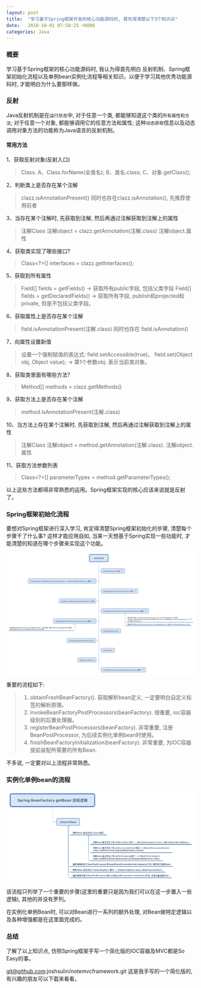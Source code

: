 ```yaml
---
layout: post
title:  "学习基于Spring框架开发的核心功能源码时, 首先得清楚以下3个知识点"
date:   2018-10-01 07:58:25 +0800
categories: Java
---
```


### 概要

学习基于Spring框架的核心功能源码时, 我认为得首先明白 反射机制、Spring框架初始化流程以及单例bean实例化流程等相关知识。以便于学习其他优秀功能源码时, 才能明白为什么要那样做。

### 反射

Java反射机制是在```运行状态```中, 对于任意一个类, 都能够知道这个类的```所有属性和方法```; 对于任意一个对象, 都能够调用它的任意方法和属性; 这种```动态获取```信息以及动态调用对象方法的功能称为Java语言的反射机制。

#### 常用方法

1、获取反射对象(反射入口)
> Class. A、Class.forName(全类名); B、类名.class; C、对象.getClass();

2、判断类上是否存在某个注解
> clazz.isAnnotationPresent() 同时也存在clazz.isAnnotation(), 先推荐使用前者

3、当存在某个注解时, 先获取到注解, 然后再通过注解获取到注解上的属性
> 注解Class 注解object = clazz.getAnnotation(注解.class)
> 注解object.属性

4、获取类实现了哪些接口?
> Class<?>[] interfaces = clazz.getInterfaces();

5、获取到所有属性
> Field[] fields = getFields() -> 获取所有public字段, 包括父类字段
> Field[] fields = getDeclaredFields() -> 获取所有字段, publish和projected和private, 但是不包括父类字段。

6、获取属性上是否存在某个注解
> field.isAnnotationPresent(注解.class) 同时也存在 field.isAnnotation()

7、向属性设置新值
> 设置一个强制赋值的表达式: field.setAccessible(true)。
> field.set(Object obj, Object value); -> 第1个参数obj: 表示当前类对象。

8、获取类里面有哪些方法?
> Method[] methods = clazz.getMethods()

9、获取方法上是否存在某个注解
> method.isAnnotationPresent(注解.class)

10、当方法上存在某个注解时, 先获取到注解, 然后再通过注解获取到注解上的属性
> 注解Class 注解object = method.getAnnotation(注解.class).
> 注解object.属性

11、获取方法参数列表
> Class<?>[] parameterTypes = method.getParameterTypes();

以上这些方法都得非常熟悉的运用。Spring框架实现的核心应该来说就是反射了。

### Spring框架初始化流程

要想对Spring框架进行深入学习, 肯定得清楚Spring框架初始化的步骤, 清楚每个步骤干了什么事? 这样才能应用自如, 当某一天想基于Spring实现一些功能时, 才能清楚的知道在哪个步骤来实现这个功能。

![spring框架初始化流程](/img/post/spring框架初始化流程.png)

重要的流程如下:
> 1. obtainFreshBeanFactory(). 获取解析bean定义, 一定要明白自定义标签的解析原理。
> 2. invokeBeanFactoryPostProcessors(beanFactory). 很重要, ioc容器级别的后置处理器。
> 3. registerBeanPostProcessors(beanFactory). 非常重要, 注册BeanPostProcessor, 为后续实例化单例bean时使用。
> 4. finishBeanFactoryInitialization(beanFactory). 非常重要, 为IOC容器提前装配所需要的所有Bean.

不多说, 一定要对以上流程非常熟悉。

### 实例化单例bean的流程
![实例化单例bean的流程](/img/post/实例化单例bean的流程.png)

该流程只列举了一个重要的步骤(这里的重要只是因为我们可以在这一步置入一些逻辑), 其他的并没有罗列。

在实例化单例Bean时, 可以对Bean进行一系列的额外处理, 对Bean做特定逻辑以及各种增强都是在这里面完成的。

### 总结

了解了以上知识点, 仿照Spring框架手写一个简化版的IOC容器及MVC都是So Easy的事。

git@github.com:joshsulin/notemvcframework.git 这是我手写的一个简化版的, 有兴趣的朋友可以下载来看看。
